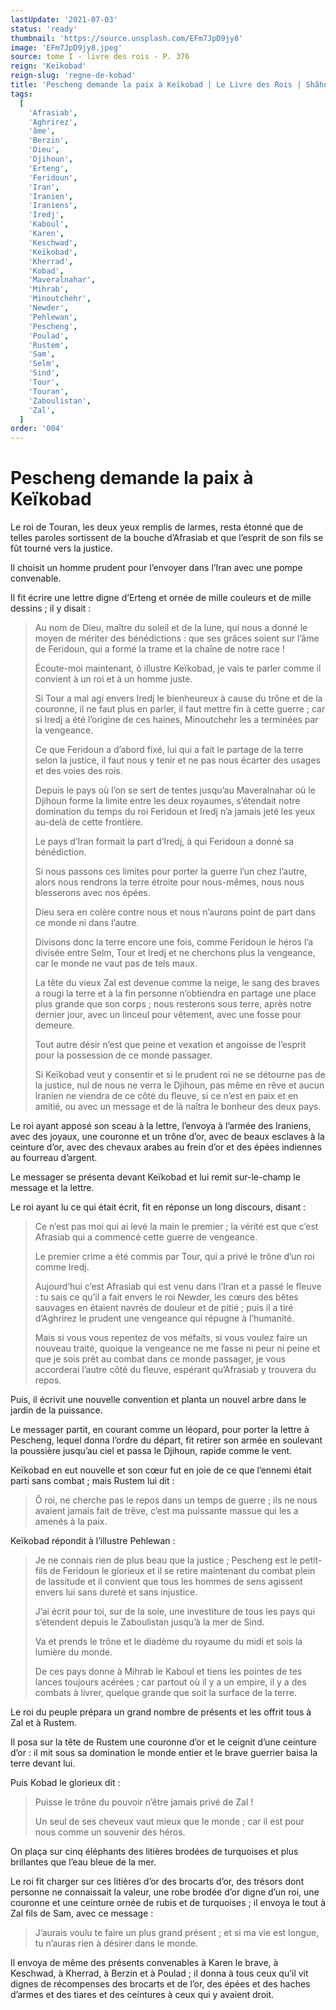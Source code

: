 ```yaml
---
lastUpdate: '2021-07-03'
status: 'ready'
thumbnail: 'https://source.unsplash.com/EFm7JpD9jy8'
image: 'EFm7JpD9jy8.jpeg'
source: tome I - livre des rois - P. 376
reign: 'Keïkobad'
reign-slug: 'regne-de-kobad'
title: 'Pescheng demande la paix à Keïkobad | Le Livre des Rois | Shâhnâmeh'
tags:
  [
    'Afrasiab',
    'Aghrirez',
    'âme',
    'Berzin',
    'Dieu',
    'Djihoun',
    'Erteng',
    'Feridoun',
    'Iran',
    'Iranien',
    'Iraniens',
    'Iredj',
    'Kaboul',
    'Karen',
    'Keschwad',
    'Keïkobad',
    'Kherrad',
    'Kobad',
    'Maveralnahar',
    'Mihrab',
    'Minoutchehr',
    'Newder',
    'Pehlewan',
    'Pescheng',
    'Poulad',
    'Rustem',
    'Sam',
    'Selm',
    'Sind',
    'Tour',
    'Touran',
    'Zaboulistan',
    'Zal',
  ]
order: '004'
---
```


# Pescheng demande la paix à Keïkobad

Le roi de Touran, les deux yeux remplis de larmes, resta étonné que de telles paroles sortissent de la bouche d’Afrasiab et que l’esprit de son fils se fût tourné vers la justice.

Il choisit un homme prudent pour l’envoyer dans l’Iran avec une pompe convenable.

Il fit écrire une lettre digne d’Erteng et ornée de mille couleurs et de mille dessins ; il y disait :

> Au nom de Dieu, maître du soleil et de la lune, qui nous a donné le moyen de mériter des bénédictions : que ses grâces soient sur l’âme de Feridoun, qui a formé la trame et la chaîne de notre race !
>
> Écoute-moi maintenant, ô illustre Keïkobad, je vais te parler comme il convient à un roi et à un homme juste.
>
> Si Tour a mal agi envers Iredj le bienheureux à cause du trône et de la couronne, il ne faut plus en parler, il faut mettre fin à cette guerre ; car si Iredj a été l’origine de ces haines, Minoutchehr les a terminées par la vengeance.
>
> Ce que Feridoun a d’abord fixé, lui qui a fait le partage de la terre selon la justice, il faut nous y tenir et ne pas nous écarter des usages et des voies des rois.
>
> Depuis le pays où l’on se sert de tentes jusqu’au Maveralnahar où le Djihoun forme la limite entre les deux royaumes, s’étendait notre domination du temps du roi Feridoun et Iredj n’a jamais jeté les yeux au-delà de cette frontière.
>
> Le pays d’Iran formait la part d’Iredj, à qui Feridoun a donné sa bénédiction.
>
> Si nous passons ces limites pour porter la guerre l’un chez l’autre, alors nous rendrons la terre étroite pour nous-mêmes, nous nous blesserons avec nos épées.
>
> Dieu sera en colère contre nous et nous n’aurons point de part dans ce monde ni dans l’autre.
>
> Divisons donc la terre encore une fois, comme Feridoun le héros l’a divisée entre Selm, Tour et Iredj et ne cherchons plus la vengeance, car le monde ne vaut pas de tels maux.
>
> La tête du vieux Zal est devenue comme la neige, le sang des braves a rougi la terre et à la fin personne n’obtiendra en partage une place plus grande que son corps ; nous resterons sous terre, après notre dernier jour, avec un linceul pour vêtement, avec une fosse pour demeure.
>
> Tout autre désir n’est que peine et vexation et angoisse de l’esprit pour la possession de ce monde passager.
>
> Si Keïkobad veut y consentir et si le prudent roi ne se détourne pas de la justice, nul de nous ne verra le Djihoun, pas même en rêve et aucun Iranien ne viendra de ce côté du fleuve, si ce n’est en paix et en amitié, ou avec un message et de là naîtra le bonheur des deux pays.

Le roi ayant apposé son sceau à la lettre, l’envoya à l’armée des Iraniens, avec des joyaux, une couronne et un trône d’or, avec de beaux esclaves à la ceinture d’or, avec des chevaux arabes au frein d’or et des épées indiennes au fourreau d’argent.

Le messager se présenta devant Keïkobad et lui remit sur-le-champ le message et la lettre.

Le roi ayant lu ce qui était écrit, fit en réponse un long discours, disant :

> Ce n’est pas moi qui ai levé la main le premier ; la vérité est que c’est Afrasiab qui a commencé cette guerre de vengeance.
>
> Le premier crime a été commis par Tour, qui a privé le trône d’un roi comme Iredj.
>
> Aujourd’hui c’est Afrasiab qui est venu dans l’Iran et a passé le fleuve : tu sais ce qu’il a fait envers le roi Newder, les cœurs des bêtes sauvages en étaient navrés de douleur et de pitié ; puis il a tiré d’Aghrirez le prudent une vengeance qui répugne à l’humanité.
>
> Mais si vous vous repentez de vos méfaits, si vous voulez faire un nouveau traité, quoique la vengeance ne me fasse ni peur ni peine et que je sois prêt au combat dans ce monde passager, je vous accorderai l’autre côté du fleuve, espérant qu’Afrasiab y trouvera du repos.

Puis, il écrivit une nouvelle convention et planta un nouvel arbre dans le jardin de la puissance.

Le messager partit, en courant comme un léopard, pour porter la lettre à Pescheng, lequel donna l’ordre du départ, fit retirer son armée en soulevant la poussière jusqu’au ciel et passa le Djihoun, rapide comme le vent.

Keïkobad en eut nouvelle et son cœur fut en joie de ce que l’ennemi était parti sans combat ; mais Rustem lui dit :

> Ô roi, ne cherche pas le repos dans un temps de guerre ; ils ne nous avaient jamais fait de trêve, c’est ma puissante massue qui les a amenés à la paix.

Keïkobad répondit à l’illustre Pehlewan :

> Je ne connais rien de plus beau que la justice ; Pescheng est le petit-fils de Feridoun le glorieux et il se retire maintenant du combat plein de lassitude et il convient que tous les hommes de sens agissent envers lui sans dureté et sans injustice.
>
> J’ai écrit pour toi, sur de la soie, une investiture de tous les pays qui s’étendent depuis le Zaboulistan jusqu’à la mer de Sind.
>
> Va et prends le trône et le diadème du royaume du midi et sois la lumière du monde.
>
> De ces pays donne à Mihrab le Kaboul et tiens les pointes de tes lances toujours acérées ; car partout où il y a un empire, il y a des combats à livrer, quelque grande que soit la surface de la terre.

Le roi du peuple prépara un grand nombre de présents et les offrit tous à Zal et à Rustem.

Il posa sur la tête de Rustem une couronne d’or et le ceignit d’une ceinture d’or : il mit sous sa domination le monde entier et le brave guerrier baisa la terre devant lui.

Puis Kobad le glorieux dit :

> Puisse le trône du pouvoir n’être jamais privé de Zal !
>
> Un seul de ses cheveux vaut mieux que le monde ; car il est pour nous comme un souvenir des héros.

On plaça sur cinq éléphants des litières brodées de turquoises et plus brillantes que l’eau bleue de la mer.

Le roi fit charger sur ces litières d’or des brocarts d’or, des trésors dont personne ne connaissait la valeur, une robe brodée d’or digne d’un roi, une couronne et une ceinture ornée de rubis et de turquoises ; il envoya le tout à Zal fils de Sam, avec ce message :

> J’aurais voulu te faire un plus grand présent ; et si ma vie est longue, tu n’auras rien à désirer dans le monde.

Il envoya de même des présents convenables à Karen le brave, à Keschwad, à Kherrad, à Berzin et à Poulad ; il donna à tous ceux qu’il vit dignes de récompenses des brocarts et de l’or, des épées et des haches d’armes et des tiares et des ceintures à ceux qui y avaient droit.
